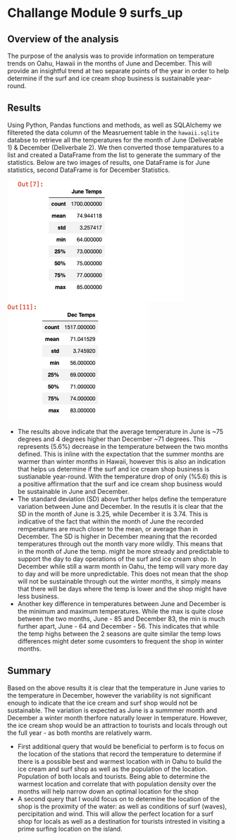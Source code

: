 # Challange Module 9 surfs_up

## Overview of the analysis
The purpose of the analysis was to provide information on temperature trends on Oahu, Hawaii in the months of June and December. This will provide an insightful trend at two separate points of the year in order to help determine if the surf and ice cream shop business is sustainable year-round. 

## Results 
Using Python, Pandas functions and methods, as well as SQLAlchemy we filtereted the data column of the Measruement table in the `hawaii.sqlite` databse to retrieve all the temperatures for the month of June (Deliverable 1) & December (Deliverbale 2). We then converted those temparatures to a list and created a DataFrame from the list to generate the summary of the statistics. Below are two images of results, one DataFrame is for June statistics, second DataFrame is for December Statistics. 

![This is an image](https://github.com/AleksKostrycka/surfs_up/blob/main/Resources/Summary%20of%20June%20Statistics.png?raw=true)
![This is an image](https://github.com/AleksKostrycka/surfs_up/blob/main/Resources/Summary%20of%20December%20Statistics.png?raw=true)

* The results above indicate that the average temperature in June is ~75 degrees and 4 degrees higher than December ~71 degrees. This represents (5.6%) decrease in the temperature between the two months defined. This is inline with the expectation that the summer months are warmer than winter months in Hawaii, however this is also an indication that helps us determine if the surf and ice cream shop business is sustianable year-round. With the temperature drop of only (%5.6) this is a positive affirmation that the surf and ice cream shop business would be sustainable in June and December. 
* The standard deviation (SD) above further helps define the temperature variation between June and December. In the resutls it is clear that the SD in the month of June is 3.25, while December it is 3.74. This is indicative of the fact that within the month of June the recorded remperatures are much closer to the mean, or average than in December. The SD is higher in December meaning that the recorded temperatures through out the month vary more wildly. This means that in the month of June the temp. might be more stready and predictable to support the day to day operations of the surf and ice cream shop. In December while still a warm month in Oahu, the temp will vary more day to day and will be more unpredictable. This does not mean that the shop will not be sustainable through out the winter months, it simply means that there will be days where the temp is lower and the shop might have less business. 
* Another key difference in temperatures between June and December is the minimum and maximum temperatures. While the max is quite close between the two months, June - 85 and December 83, the min is much further apart, June - 64 and December - 56. This indicates that while the temp highs between the 2 seasons are quite similar the temp lows differences might deter some cusomters to frequent the shop in winter months. 
## Summary
Based on the above results it is clear that the temperature in June varies to the temperature in December, however the variability is not significant enough to indicate that the ice cream and surf shop would not be sustainable. The variation is expected as June is a summmer month and December a winter month therfore naturally lower in temperature. However, the ice cream shop would be an attraction to tourists and locals through out the full year - as both months are relatively warm. 
* First additional query that would be beneficial to perform is to focus on the location of the stations that record the temperature to determine if there is a possible best and warmest location with in Oahu to build the ice cream and surf shop as well as the population of the location. Population of both locals and tourists. Being able to determine the warmest location and correlate that with population density over the months will help narrow down an optimal location for the shop
* A second query that I would focus on to determine the location of the shop is the proximity of the water: as well as conditions of surf (waves), percipitation and wind. This will allow the perfect location for a surf shop for locals as well as a destination for tourists intrested in visiting a prime surfing location on the island. 

